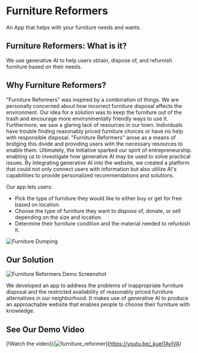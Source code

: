 # Furniture Reformers


An App that helps with your furniture needs and wants.

## Furniture Reformers: What is it?

We use generative AI to help users obtain, dispose of, and refurnish furniture based on their needs.

## Why Furniture Reformers? 

"Furniture Reformers" was inspired by a combination of things. We are personally concerned about how incorrect furniture disposal affects the environment. Our idea for a solution was to keep the furniture out of the trash and encourage more environmentally friendly ways to use it. Furthermore, we saw a glaring lack of resources in our town. Individuals have trouble finding reasonably priced furniture choices or have no help with responsible disposal. "Furniture Reformers" arose as a means of bridging this divide and providing users with the necessary resources to enable them. Ultimately, the initiative sparked our spirit of entrepreneurship. enabling us to investigate how generative AI may be used to solve practical issues. By integrating generative AI into the website, we created a platform that could not only connect users with information but also utilize AI's capabilities to provide personalized
recommendations and solutions.

Our app lets users:
- Pick the type of furniture they would like to either buy or get for free based on location.
- Choose the type of furniture they want to dispose of, donate, or sell depending on the size and location.
- Determine their furniture condition and the material needed to refurbish it.
 
![Furniture Dumping]()

## Our Solution

![Furniture Reformers Demo Screenshot]()

We developed an app to address the problems of inappropriate furniture disposal and the restricted availability of reasonably priced furniture alternatives in our neighborhood. It makes use of generative AI to produce an approachable website that enables people to choose their furniture with knowledge.

## See Our Demo Video
[!Watch the video](/![furniture_reformer](https://github.com/amjadelshafi/Furniture-Reformers/assets/121737700/35cca82a-98db-41a2-ba0f-20a473995621)](https://youtu.be/_kuei1AvIVA)


